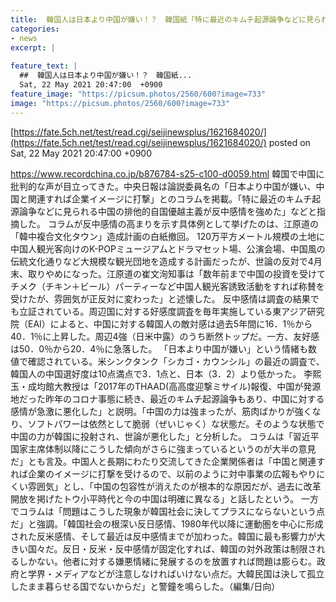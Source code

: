 ```yaml
---
title:  韓国人は日本より中国が嫌い！？　韓国紙「特に最近のキムチ起源論争などに見られる中国の排他的自国優越主義が反中感情を強めた  
categories:
- news
excerpt: |
  
feature_text: |
  ##  韓国人は日本より中国が嫌い！？　韓国紙...
  Sat, 22 May 2021 20:47:00  +0900
feature_image: "https://picsum.photos/2560/600?image=733"
image: "https://picsum.photos/2560/600?image=733"
---
```


[https://fate.5ch.net/test/read.cgi/seijinewsplus/1621684020/](https://fate.5ch.net/test/read.cgi/seijinewsplus/1621684020/)
posted on Sat, 22 May 2021 20:47:00  +0900

<!--more-->

https://www.recordchina.co.jp/b876784-s25-c100-d0059.html 韓国で中国に批判的な声が目立ってきた。中央日報は論説委員名の「日本より中国が嫌い、中国と関連すれば企業イメージに打撃」とのコラムを掲載。「特に最近のキムチ起源論争などに見られる中国の排他的自国優越主義が反中感情を強めた」などと指摘した。 コラムが反中感情の高まりを示す具体例として挙げたのは、江原道の「韓中複合文化タウン」造成計画の白紙撤回。 120万平方メートル規模の土地に中国人観光客向けのK-POPミュージアムとドラマセット場、公演会場、中国風の伝統文化通りなど大規模な観光団地を造成する計画だったが、世論の反対で4月末、取りやめになった。江原道の崔文洵知事は「数年前まで中国の投資を受けてチメク（チキン＋ビール）パーティーなど中国人観光客誘致活動をすれば称賛を受けたが、雰囲気が正反対に変わった」と述懐した。 反中感情は調査の結果でも立証されている。周辺国に対する好感度調査を毎年実施している東アジア研究院（EAI）によると、中国に対する韓国人の敵対感は過去5年間に16．1％から40．1％に上昇した。周辺4強（日米中露）のうち断然トップだ。一方、友好感は50．0％から20．4％に急落した。 「日本より中国が嫌い」という情緒も数値で確認されている。米シンクタンク「シカゴ・カウンシル」の最近の調査で、韓国人の中国選好度は10点満点で3．1点と、日本（3．2）より低かった。 李熙玉・成均館大教授は「2017年のTHAAD(高高度迎撃ミサイル)報復、中国が発源地だった昨年のコロナ事態に続き、最近のキムチ起源論争もあり、中国に対する感情が急激に悪化した」と説明。「中国の力は強まったが、筋肉ばかりが強くなり、ソフトパワーは依然として脆弱（ぜいじゃく）な状態だ。そのような状態で中国の力が韓国に投射され、世論が悪化した」と分析した。 コラムは「習近平国家主席体制以降にこうした傾向がさらに強まっているというのが大半の意見だ」とも言及。中国人と長期にわたり交流してきた企業関係者は「中国と関連すれば企業のイメージに打撃を受けるので、以前のように対中事業の広報もやりにくい雰囲気」とし、「中国の包容性が消えたのが根本的な原因だが、過去に改革開放を掲げたトウ小平時代と今の中国は明確に異なる」と話したという。 一方でコラムは「問題はこうした現象が韓国社会に決してプラスにならないという点だ」と強調。「韓国社会の根深い反日感情、1980年代以降に運動圏を中心に形成された反米感情、そして最近は反中感情までが加わった。韓国に最も影響力が大きい国々だ。反日・反米・反中感情が固定化すれば、韓国の対外政策は制限されるしかない。他者に対する嫌悪情緒に発展するのを放置すれば問題は膨らむ。政府と学界・メディアなどが注意しなければいけない点だ。大韓民国は決して孤立したまま暮らせる国でないからだ」と警鐘を鳴らした。（編集/日向）
